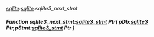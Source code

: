 _[sqlite](../../modules/sqlite/sqlite-module.md):[sqlite](../../modules/sqlite/sqlite-module.md).sqlite3\_next\_stmt_
##### Function sqlite3\_next\_stmt:[sqlite3_stmt](../../modules/sqlite/sqlite-sqlite3_stmt.md) Ptr( pDb:[sqlite3](../../modules/sqlite/sqlite-sqlite3.md) Ptr,pStmt:[sqlite3_stmt](../../modules/sqlite/sqlite-sqlite3_stmt.md) Ptr )
